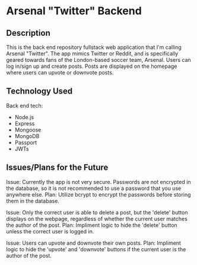 # Arsenal "Twitter" Backend

## Description
This is the back end repository fullstack web application that I'm calling Arsenal "Twitter". The app mimics Twitter or Reddit, and is specifically geared towards fans of the London-based soccer team, Arsenal. Users can log in/sign up and create posts. Posts are displayed on the homepage where users can upvote or downvote posts.

## Technology Used
Back end tech:
- Node.js
- Express
- Mongoose
- MongoDB
- Passport
- JWTs

## Issues/Plans for the Future
Issue: Currently the app is not very secure. Passwords are not encrypted in the database, so it is not recommended to use a password that you use anywhere else.
Plan: Utilize bcrypt to encrypt the passwords before storing them in the database.

Issue: Only the correct user is able to delete a post, but the 'delete' button displays on the webpage, regardless of whether the current user matches the author of the post.
Plan: Impliment logic to hide the 'delete' button unless the correct user is logged in.

Issue: Users can upvote and downvote their own posts.
Plan: Impliment logic to hide the 'upvote' and 'downvote' buttons if the current user is the author of the post.